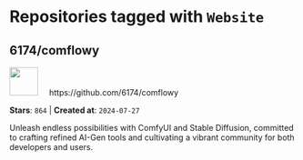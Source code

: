 # Repositories tagged with `Website`


## 6174/comflowy


<a href='https://github.com/6174/comflowy'>
<img src="https://avatars.githubusercontent.com/u/3872872?v=4" width="50" height="50"></a> &nbsp; &nbsp; https://github.com/6174/comflowy

**Stars**: `864` | **Created at**: `2024-07-27`


Unleash endless possibilities with ComfyUI and Stable Diffusion, committed to crafting refined AI-Gen tools and cultivating a vibrant community for both developers and users. 
